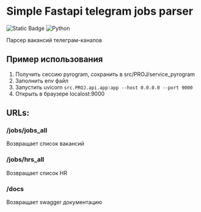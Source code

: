 # Simple Fastapi telegram jobs parser

[//]: # (![Python]&#40;https://img.shields.io/badge/python-3670A0?style=for-the-badge&logo=python&logoColor=ffdd54&#41;)
[//]: # (![Python]&#40;https://github.com/AdventurousCake/PROJNAME/actions/workflows/tests.yml/badge.svg?branch=main&#41;)
![Static Badge](https://img.shields.io/badge/python-3.10+-black?logo=python&logoColor=edb641&labelColor=202235&color=edb641)
![Python](https://github.com/AdventurousCake/fastApiTgJobs/actions/workflows/python-app.yml/badge.svg?branch=master)

[//]: # (![Static Badge]&#40;https://img.shields.io/badge/python-3.10%20%7C%203.11%20%7C%203.12-black?logo=python&logoColor=edb641&labelColor=202235&color=edb641&#41;)

Парсер вакансий телеграм-каналов

## Пример использования
1. Получить сессию pyrogram, сохранить в src/PROJ/service_pyrogram
2. Заполнить env файл
3. Запустить uvicorn `src.PROJ.api.app:app --host 0.0.0.0 --port 9000`
4. Открыть в браузере localost:9000

## URLs:
### /jobs/jobs_all
Возвращает список вакансий

### /jobs/hrs_all
Возвращает список HR

### /docs
Возвращает swagger документацию